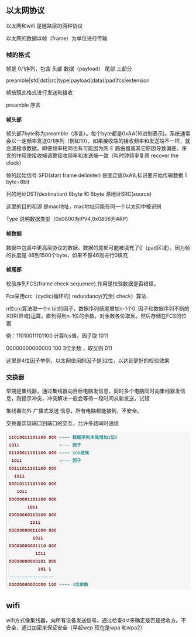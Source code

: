 ## 以太网协议

以太网和wifi 是链路层的两种协议

以太网的数据以帧（frame）为单位进行传输

### 帧的格式

帧是 0/1序列，包含 头部  数据（payload） 尾部 三部分

preamble|sfd|dst|src|type|payload(data)|pad|fcs|extension

帧按照此格式进行发送和接收

preamble 序言

#### 帧头部

帧头部7byte称为preamble（序言）。每个byte都是0xAA(16进制表示)。系统通常会以一定频率发送0/1序列（例如10），如果接收端的接收频率和发送端不一样，就会漏接收数据。即便频率相同也有可能因为网卡 路由器或其它原因导致偏差。序言的作用使接收端调整接收频率和发送端一致（叫时钟频率复原 recover the clock）

帧的起始信号 SFD(start frame delimiter) 是固定值0xAB,标识要开始传输数据 1 byte=8bit

目的地址DST(destination) 6byte 和 6byte 源地址SRC(source)

这里的目的和源 是mac地址，mac地址只能在同一个以太网中被识别

Type 说明数据类型（0x0800为IPV4,0x0806为ARP）

#### 帧数据

数据中包裹中更高层协议的数据。数据的尾部可能被填充了0（pad区域）。因为帧的长度是 46到1500个byte，如果不够46则进行0填充

#### 帧尾部

校验序列FCS(frame check sequence).作用是校验数据是否错误。

Fcs采用crc（cyclic(循环的) redundancy(冗余) check）算法.

n位crc算法取一个n bit的因子，数据序列结尾增加n-1个0. 因子和数据序列不断的XOR(异或)运算，直到得到n-1位的余数。对余数各位取反。然后存储在FCS的位置

例：11010011101100 计算fcs值。因子取 1011



00000000000000    100  3位余数 ，取反则 011

这里是4位因子举例，以太网使用的因子是32位，以达到更好的检验效果

### 交换器

早期是集线器，通过集线器向目标电脑发信息，同时多个电脑同时向集线器发信息，则提示冲突，冲突解决一般会等待一段时间从新发送，试错

集线器向外 广播式发送 信息，所有电脑都能接到，不安全。

交换器实现端口到端口的交互，允许多路同时通信

![](../image/网络005_001.jpg)

## wifi

wifi方式像集线器，向所有设备发送信号。通过检查dst来确定是否是接收方。不安全，通过加密来保证安全（早起wep 现在是wpa 和wpa2）





